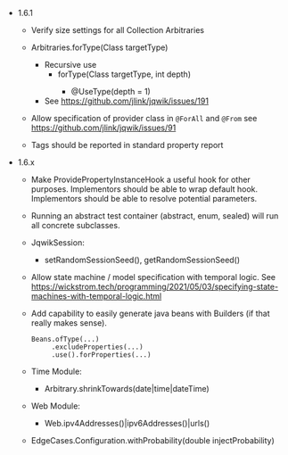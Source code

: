 - 1.6.1

    - Verify size settings for all Collection Arbitraries

    - Arbitraries.forType(Class<T> targetType)
        - Recursive use
            - forType(Class<T> targetType, int depth)
                - @UseType(depth = 1)
        - See https://github.com/jlink/jqwik/issues/191

    - Allow specification of provider class in `@ForAll` and `@From`
      see https://github.com/jlink/jqwik/issues/91

    - Tags should be reported in standard property report


- 1.6.x

    - Make ProvidePropertyInstanceHook a useful hook for other purposes.
      Implementors should be able to wrap default hook.
      Implementors should be able to resolve potential parameters.

    - Running an abstract test container (abstract, enum, sealed) will run all concrete subclasses.

    - JqwikSession:
        - setRandomSessionSeed(), getRandomSessionSeed()

    - Allow state machine / model specification with temporal logic.
      See https://wickstrom.tech/programming/2021/05/03/specifying-state-machines-with-temporal-logic.html

    - Add capability to easily generate java beans with Builders
      (if that really makes sense).
      ```
      Beans.ofType(...)
           .excludeProperties(...)
           .use().forProperties(...)
      ```

    - Time Module:
        - <timebased>Arbitrary.shrinkTowards(date|time|dateTime)

    - Web Module:
        - Web.ipv4Addresses()|ipv6Addresses()|urls()

    - EdgeCases.Configuration.withProbability(double injectProbability)

